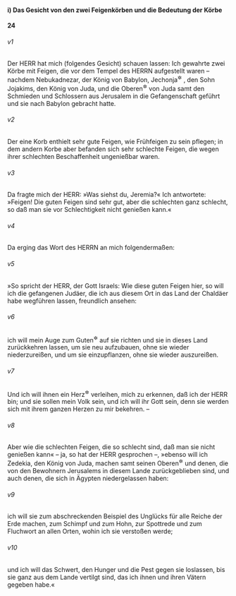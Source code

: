 #### i) Das Gesicht von den zwei Feigenkörben und die Bedeutung der Körbe

__24__

###### v1
Der HERR hat mich (folgendes Gesicht) schauen lassen: Ich gewahrte zwei Körbe mit Feigen, die vor dem Tempel des HERRN aufgestellt waren – nachdem Nebukadnezar, der König von Babylon, Jechonja<sup title="= Jojachin">&#x2732;</sup>
, den Sohn Jojakims, den König von Juda, und die Oberen<sup title="oder: Fürsten">&#x2732;</sup>
 von Juda samt den Schmieden und Schlossern aus Jerusalem in die Gefangenschaft geführt und sie nach Babylon gebracht hatte.

###### v2
Der eine Korb enthielt sehr gute Feigen, wie Frühfeigen zu sein pflegen; in dem andern Korbe aber befanden sich sehr schlechte Feigen, die wegen ihrer schlechten Beschaffenheit ungenießbar waren.


###### v3
Da fragte mich der HERR: »Was siehst du, Jeremia?« Ich antwortete: »Feigen! Die guten Feigen sind sehr gut, aber die schlechten ganz schlecht, so daß man sie vor Schlechtigkeit nicht genießen kann.«


###### v4
Da erging das Wort des HERRN an mich folgendermaßen:

###### v5
»So spricht der HERR, der Gott Israels: Wie diese guten Feigen hier, so will ich die gefangenen Judäer, die ich aus diesem Ort in das Land der Chaldäer habe wegführen lassen, freundlich ansehen:

###### v6
ich will mein Auge zum Guten<sup title="oder: freundlich">&#x2732;</sup>
 auf sie richten und sie in dieses Land zurückkehren lassen, um sie neu aufzubauen, ohne sie wieder niederzureißen, und um sie einzupflanzen, ohne sie wieder auszureißen.

###### v7
Und ich will ihnen ein Herz<sup title="oder: Einsicht">&#x2732;</sup>
 verleihen, mich zu erkennen, daß ich der HERR bin; und sie sollen mein Volk sein, und ich will ihr Gott sein, denn sie werden sich mit ihrem ganzen Herzen zu mir bekehren. –

###### v8
Aber wie die schlechten Feigen, die so schlecht sind, daß man sie nicht genießen kann« – ja, so hat der HERR gesprochen –, »ebenso will ich Zedekia, den König von Juda, machen samt seinen Oberen<sup title="oder: Fürsten">&#x2732;</sup>
 und denen, die von den Bewohnern Jerusalems in diesem Lande zurückgeblieben sind, und auch denen, die sich in Ägypten niedergelassen haben:

###### v9
ich will sie zum abschreckenden Beispiel des Unglücks für alle Reiche der Erde machen, zum Schimpf und zum Hohn, zur Spottrede und zum Fluchwort an allen Orten, wohin ich sie verstoßen werde;

###### v10
und ich will das Schwert, den Hunger und die Pest gegen sie loslassen, bis sie ganz aus dem Lande vertilgt sind, das ich ihnen und ihren Vätern gegeben habe.«